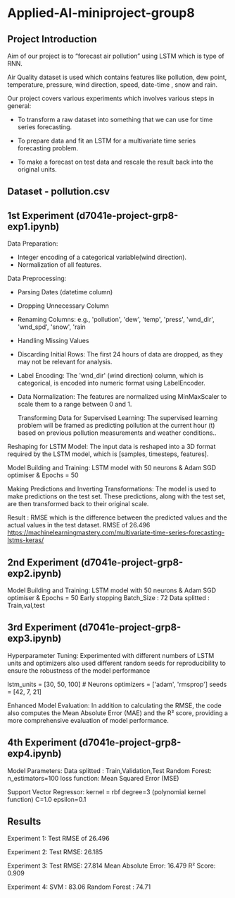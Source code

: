 # Applied-AI-miniproject-group8

## Project Introduction
Aim of our project is to “forecast air pollution” using LSTM which is type of RNN.

Air Quality dataset is used which contains features like  pollution, dew point, temperature, pressure, wind direction, speed, date-time , snow and rain.

Our project covers various experiments which involves various steps in general:

* To transform a raw dataset into something that we can use for time series forecasting.

* To prepare data and fit an LSTM for a multivariate time series forecasting problem.

* To make a forecast on test data and rescale the result back into the original units.

## Dataset - pollution.csv

## 1st Experiment (d7041e-project-grp8-exp1.ipynb)
Data Preparation:
* Integer encoding of a categorical variable(wind direction).
* Normalization of all features.

Data Preprocessing:

* Parsing Dates (datetime column)
* Dropping Unnecessary Column
* Renaming Columns: e.g., 'pollution', 'dew', 'temp', 'press', 'wnd_dir', 'wnd_spd', 'snow', 'rain
* Handling Missing Values
* Discarding Initial Rows: The first 24 hours of data are dropped, as they may not be relevant for analysis.
* Label Encoding: The 'wnd_dir' (wind direction) column, which is categorical, is encoded into numeric format using LabelEncoder.
* Data Normalization: The features are normalized using MinMaxScaler to scale them to a range between 0 and 1.

	Transforming Data for Supervised Learning:
The supervised learning problem will be framed as predicting pollution at the current hour (t) based on previous pollution measurements and weather conditions..

Reshaping for LSTM Model: 
The input data is reshaped into a 3D format required by the LSTM model, which is [samples, timesteps, features].

Model Building and Training:
LSTM model with 50 neurons &  Adam SGD optimiser & Epochs = 50

Making Predictions and Inverting Transformations: 
The model is used to make predictions on the test set. These predictions, along with the test set, are then transformed back to their original scale.

Result : 
RMSE which is the difference between the predicted values and the actual values in the test dataset.
RMSE of 26.496
https://machinelearningmastery.com/multivariate-time-series-forecasting-lstms-keras/

## 2nd  Experiment (d7041e-project-grp8-exp2.ipynb)
Model Building and Training: 
LSTM model with 50 neurons &  Adam SGD optimiser & Epochs = 50
Early stopping
Batch_Size : 72
Data splitted : Train,val,test

## 3rd Experiment (d7041e-project-grp8-exp3.ipynb)
Hyperparameter Tuning:
Experimented  with different numbers of LSTM units and optimizers also used different random seeds for reproducibility to ensure the robustness of the model performance
 
lstm_units = [30, 50, 100] # Neurons
optimizers = ['adam', 'rmsprop']
seeds = [42, 7, 21]

Enhanced Model Evaluation:
 In addition to calculating the RMSE, the code also computes the Mean Absolute Error (MAE) and the R² score, providing a more comprehensive evaluation of model performance.

## 4th Experiment (d7041e-project-grp8-exp4.ipynb)
Model Parameters:
Data splitted : Train,Validation,Test
Random Forest:
n_estimators=100
loss function: Mean Squared Error (MSE)

Support Vector Regressor:
	kernel  = rbf
	degree=3 (polynomial kernel function)
	C=1.0
	epsilon=0.1

## Results

Experiment 1: Test RMSE of 26.496

Experiment 2: Test RMSE: 26.185

Experiment 3: Test RMSE: 27.814
                  Mean Absolute Error: 16.479 
                  R² Score: 0.909
                       
Experiment 4: SVM : 83.06
                  Random Forest :  74.71
